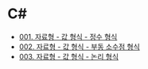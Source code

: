 # C#

- [001. 자료형 - 값 형식 - 정수 형식](https://github.com/technical-learn-room/csharp-learn/blob/main/001.%20%EC%9E%90%EB%A3%8C%ED%98%95%20-%20%EA%B0%92%20%ED%98%95%EC%8B%9D%20-%20%EC%A0%95%EC%88%98%20%ED%98%95%EC%8B%9D.md)  
- [002. 자료형 - 값 형식 - 부동 소수점 형식](https://github.com/technical-learn-room/csharp-learn/blob/main/002.%20%EC%9E%90%EB%A3%8C%ED%98%95%20-%20%EA%B0%92%20%ED%98%95%EC%8B%9D%20-%20%EB%B6%80%EB%8F%99%20%EC%86%8C%EC%88%98%EC%A0%90%20%ED%98%95%EC%8B%9D.md)  
- [003. 자료형 - 값 형식 - 논리 형식](https://github.com/technical-learn-room/csharp-learn/blob/main/003.%20%EC%9E%90%EB%A3%8C%ED%98%95%20-%20%EA%B0%92%20%ED%98%95%EC%8B%9D%20-%20%EB%85%BC%EB%A6%AC%20%ED%98%95%EC%8B%9D.md)  
